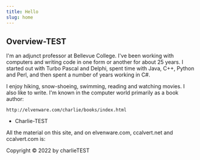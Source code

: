 ```yaml
---
title: Hello
slug: home
---
```


<!-- toc -->
<!-- tocstop -->

## Overview-TEST

I'm an adjunct professor at Bellevue College. I've been working with computers and writing code in one form or another for about 25 years. I started out with Turbo Pascal and Delphi, spent time with Java, C++, Python and Perl, and then spent a number of years working in C#.

I enjoy hiking, snow-shoeing, swimming, reading and watching movies. I also like to write. I'm known in the computer world primarily as a book author:

    http://elvenware.com/charlie/books/index.html

- Charlie-TEST

All the material on this site, and on elvenware.com, ccalvert.net and ccalvert.com is:

Copyright &copy; 2022 by charlieTEST